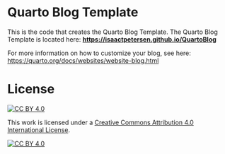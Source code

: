 # Quarto Blog Template

This is the code that creates the Quarto Blog Template.
The Quarto Blog Template is located here: **https://isaactpetersen.github.io/QuartoBlog**

For more information on how to customize your blog, see here: https://quarto.org/docs/websites/website-blog.html

# License

[![CC BY 4.0][cc-by-shield]][cc-by]

This work is licensed under a
[Creative Commons Attribution 4.0 International License][cc-by].

[![CC BY 4.0][cc-by-image]][cc-by]

[cc-by]: https://creativecommons.org/licenses/by/4.0/
[cc-by-image]: https://i.creativecommons.org/l/by/4.0/88x31.png
[cc-by-shield]: https://img.shields.io/badge/License-CC%20BY%204.0-lightgrey.svg